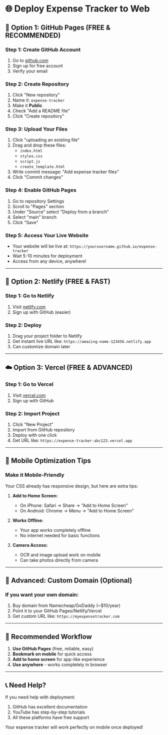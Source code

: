# 🌐 Deploy Expense Tracker to Web

## 📱 Option 1: GitHub Pages (FREE & RECOMMENDED)

### Step 1: Create GitHub Account
1. Go to [github.com](https://github.com)
2. Sign up for free account
3. Verify your email

### Step 2: Create Repository
1. Click "New repository"
2. Name it: `expense-tracker`
3. Make it **Public**
4. Check "Add a README file"
5. Click "Create repository"

### Step 3: Upload Your Files
1. Click "uploading an existing file"
2. Drag and drop these files:
   - `index.html`
   - `styles.css`
   - `script.js`
   - `create_template.html`
3. Write commit message: "Add expense tracker files"
4. Click "Commit changes"

### Step 4: Enable GitHub Pages
1. Go to repository Settings
2. Scroll to "Pages" section
3. Under "Source" select "Deploy from a branch"
4. Select "main" branch
5. Click "Save"

### Step 5: Access Your Live Website
- Your website will be live at: `https://yourusername.github.io/expense-tracker`
- Wait 5-10 minutes for deployment
- Access from any device, anywhere!

---

## 🚀 Option 2: Netlify (FREE & FAST)

### Step 1: Go to Netlify
1. Visit [netlify.com](https://netlify.com)
2. Sign up with GitHub (easier)

### Step 2: Deploy
1. Drag your project folder to Netlify
2. Get instant live URL like: `https://amazing-name-123456.netlify.app`
3. Can customize domain later

---

## ☁️ Option 3: Vercel (FREE & ADVANCED)

### Step 1: Go to Vercel
1. Visit [vercel.com](https://vercel.com)
2. Sign up with GitHub

### Step 2: Import Project
1. Click "New Project"
2. Import from GitHub repository
3. Deploy with one click
4. Get URL like: `https://expense-tracker-abc123.vercel.app`

---

## 📱 Mobile Optimization Tips

### Make it Mobile-Friendly
Your CSS already has responsive design, but here are extra tips:

1. **Add to Home Screen:**
   - On iPhone: Safari → Share → "Add to Home Screen"
   - On Android: Chrome → Menu → "Add to Home Screen"

2. **Works Offline:**
   - Your app works completely offline
   - No internet needed for basic functions

3. **Camera Access:**
   - OCR and image upload work on mobile
   - Can take photos directly from camera

---

## 🔧 Advanced: Custom Domain (Optional)

### If you want your own domain:
1. Buy domain from Namecheap/GoDaddy (~$10/year)
2. Point it to your GitHub Pages/Netlify/Vercel
3. Get custom URL like: `https://myexpensetracker.com`

---

## 🎯 Recommended Workflow

1. **Use GitHub Pages** (free, reliable, easy)
2. **Bookmark on mobile** for quick access
3. **Add to home screen** for app-like experience
4. **Use anywhere** - works completely in browser

---

## 📞 Need Help?

If you need help with deployment:
1. GitHub has excellent documentation
2. YouTube has step-by-step tutorials
3. All these platforms have free support

Your expense tracker will work perfectly on mobile once deployed!